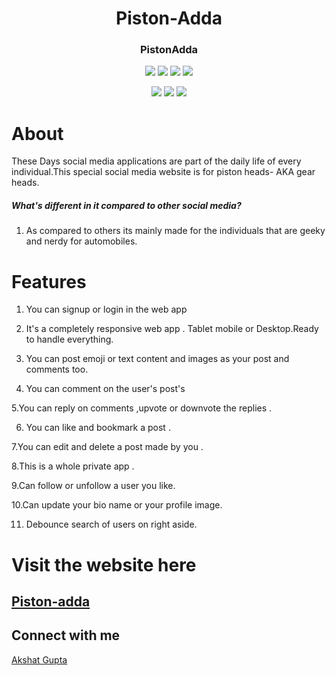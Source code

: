 <div align="center">
  
  
  
# Piston-Adda

### PistonAdda
  
![](https://img.shields.io/badge/React-800080?style=for-the-badge&logo=react&logoColor=white)
![](https://img.shields.io/badge/Redux--Toolkit-593d88?style=for-the-badge&logo=redux&logoColor=white)
  ![](https://img.shields.io/badge/TailwindCSS-87CEEB?style=for-the-badge&logo=tailwindcss&logoColor=black)
![](https://img.shields.io/badge/React--Router--dom-696969?style=for-the-badge&logo=react&logoColor=white)

![](https://img.shields.io/badge/HTML5-E34F26?style=for-the-badge&logo=html5&logoColor=white)
![](https://img.shields.io/badge/CSS3-1572B6?style=for-the-badge&logo=css3&logoColor=white)
![](https://img.shields.io/badge/JavaScript-F7DF1E?style=for-the-badge&logo=javascript&logoColor=black)


</div>



# About

These Days social media applications are part of the daily life of every individual.This special social media website is for piston heads- AKA gear heads.

##### What's different in it compared to other social media?

1. As compared to others its mainly made for the individuals that are geeky and nerdy for automobiles.  




# Features

1. You can signup or login in the web app

2. It's a completely responsive web app . Tablet mobile or Desktop.Ready to handle everything.

3. You can post emoji or text content and images as your post and comments too.

4. You can comment on the user's post's

5.You can reply on comments ,upvote or downvote the replies .

6. You can like and bookmark a post .

7.You can edit and delete a post made by you .

8.This is a whole private app .

9.Can follow or unfollow a user you like.

10.Can update your bio name or your profile image.

11. Debounce search of users on right aside.
# Visit the website here

## [Piston-adda](https://piston-adda.vercel.app/)




## Connect with me

 [Akshat Gupta](https://github.com/Dev-AkshatGupta)







